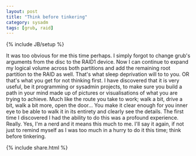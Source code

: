 ```yaml
---
layout: post
title: "Think before tinkering"
category: sysadm
tags: [grub, raid]
---
```

{% include JB/setup %}

It was too obvious for me this time perhaps. I simply forgot to change grub's
arguments from the disc to the RAID1 device. Now I can continue to expand my
logical volume across both partitions and add the remaining root partition to
the RAID as well. That's what sleep deprivation will to to you. OR that's what
you get for not thinking first. I have discovered that it is very useful, be it
programming or sysadmin projects, to make sure you build a path in your mind
made up of pictures or visualisations of what you are trying to achieve. Much
like the route you take to work; walk a bit, drive a bit, walk a bit more, open
the door... You make it clear enough for you inner eye to be able to walk it in
its entirety and clearly see the details. The first time I discovered I had the
ability to do this was a profound experience. Really. Yes, I'm a nerd and it
means this much to me. I'll say it again, if not just to remind myself as I was
too much in a hurry to do it this time; think before tinkering.

{% include share.html %}
